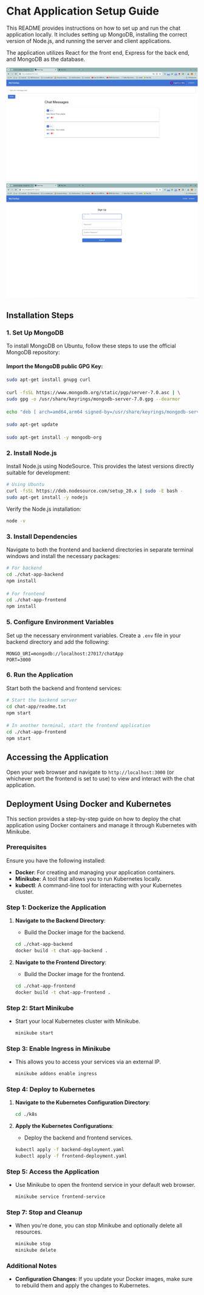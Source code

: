 # Chat Application Setup Guide

This README provides instructions on how to set up and run the chat application locally. It includes setting up MongoDB, installing the correct version of Node.js, and running the server and client applications.

The application utilizes React for the front end, Express for the back end, and MongoDB as the database.

![chat](recording/chat.png)
![chat](recording/signup.png)


## Installation Steps

### 1. Set Up MongoDB

To install MongoDB on Ubuntu, follow these steps to use the official MongoDB repository:

#### Import the MongoDB public GPG Key:

```bash
sudo apt-get install gnupg curl

curl -fsSL https://www.mongodb.org/static/pgp/server-7.0.asc | \
sudo gpg -o /usr/share/keyrings/mongodb-server-7.0.gpg --dearmor

echo "deb [ arch=amd64,arm64 signed-by=/usr/share/keyrings/mongodb-server-7.0.gpg ] https://repo.mongodb.org/apt/ubuntu jammy/mongodb-org/7.0 multiverse" | sudo tee /etc/apt/sources.list.d/mongodb-org-7.0.list

sudo apt-get update

sudo apt-get install -y mongodb-org
```

### 2. Install Node.js

Install Node.js using NodeSource. This provides the latest versions directly suitable for development:

```bash
# Using Ubuntu
curl -fsSL https://deb.nodesource.com/setup_20.x | sudo -E bash -
sudo apt-get install -y nodejs
```

Verify the Node.js installation:

```bash
node -v
```

### 3. Install Dependencies

Navigate to both the frontend and backend directories in separate terminal windows and install the necessary packages:

```bash
# For backend
cd ./chat-app-backend
npm install

# For frontend
cd ./chat-app-frontend
npm install
```

### 5. Configure Environment Variables

Set up the necessary environment variables. Create a `.env` file in your backend directory and add the following:

```plaintext
MONGO_URI=mongodb://localhost:27017/chatApp
PORT=3000
```

### 6. Run the Application

Start both the backend and frontend services:

```bash
# Start the backend server
cd chat-app/readme.txt
npm start

# In another terminal, start the frontend application
cd ./chat-app-frontend
npm start
```

## Accessing the Application

Open your web browser and navigate to `http://localhost:3000` (or whichever port the frontend is set to use) to view and interact with the chat application.



## Deployment Using Docker and Kubernetes

This section provides a step-by-step guide on how to deploy the chat application using Docker containers and manage it through Kubernetes with Minikube.

### Prerequisites

Ensure you have the following installed:

- **Docker**: For creating and managing your application containers.
- **Minikube**: A tool that allows you to run Kubernetes locally.
- **kubectl**: A command-line tool for interacting with your Kubernetes cluster.

### Step 1: Dockerize the Application

1. **Navigate to the Backend Directory**:

   - Build the Docker image for the backend.

   ```bash
   cd ./chat-app-backend
   docker build -t chat-app-backend .
   ```

2. **Navigate to the Frontend Directory**:
   - Build the Docker image for the frontend.
   ```bash
   cd ./chat-app-frontend
   docker build -t chat-app-frontend .
   ```

### Step 2: Start Minikube

- Start your local Kubernetes cluster with Minikube.
  ```bash
  minikube start
  ```

### Step 3: Enable Ingress in Minikube

- This allows you to access your services via an external IP.
  ```bash
  minikube addons enable ingress
  ```

### Step 4: Deploy to Kubernetes

1. **Navigate to the Kubernetes Configuration Directory**:

   ```bash
   cd ./k8s
   ```

2. **Apply the Kubernetes Configurations**:
   - Deploy the backend and frontend services.
   ```bash
   kubectl apply -f backend-deployment.yaml
   kubectl apply -f frontend-deployment.yaml
   ```

### Step 5: Access the Application

- Use Minikube to open the frontend service in your default web browser.
  ```bash
  minikube service frontend-service
  ```

### Step 7: Stop and Cleanup

- When you're done, you can stop Minikube and optionally delete all resources.
  ```bash
  minikube stop
  minikube delete
  ```

### Additional Notes

- **Configuration Changes**: If you update your Docker images, make sure to rebuild them and apply the changes to Kubernetes.
